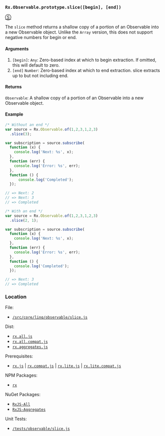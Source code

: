 ### `Rx.Observable.prototype.slice([begin], [end])`
[&#x24C8;](https://github.com/Reactive-Extensions/RxJS/blob/master/src/core/linq/observable/slice.js "View in source")

The `slice` method returns a shallow copy of a portion of an Observable into a new Observable object.  Unlike the `Array` version, this does not support negative numbers for begin or end.

#### Arguments
1. `[begin]`: `Any`: Zero-based index at which to begin extraction. If omitted, this will default to zero.
2. `[end]` `Number`: Zero-based index at which to end extraction. slice extracts up to but not including end.

#### Returns
`Observable`: A shallow copy of a portion of an Observable into a new Observable object.

#### Example
```js
/* Without an end */
var source = Rx.Observable.of(1,2,3,1,2,3)
  .slice(3);

var subscription = source.subscribe(
  function (x) {
    console.log('Next: %s', x);
  },
  function (err) {
    console.log('Error: %s', err);
  },
  function () {
      console.log('Completed');
  });

// => Next: 2
// => Next: 3
// => Completed

/* With an end */
var source = Rx.Observable.of(1,2,3,1,2,3)
  .slice(2, 1);

var subscription = source.subscribe(
  function (x) {
    console.log('Next: %s', x);
  },
  function (err) {
    console.log('Error: %s', err);
  },
  function () {
    console.log('Completed');
  });

// => Next: 3
// => Completed
```
### Location

File:
- [`/src/core/linq/observable/slice.js`](https://github.com/Reactive-Extensions/RxJS/blob/master/src/core/linq/observable/slice.js)

Dist:
- [`rx.all.js`](https://github.com/Reactive-Extensions/RxJS/blob/master/dist/rx.all.js)
- [`rx.all.compat.js`](https://github.com/Reactive-Extensions/RxJS/blob/master/dist/rx.all.js)
- [`rx.aggregates.js`](https://github.com/Reactive-Extensions/RxJS/blob/master/dist/rx.aggregates.js)

Prerequisites:
- [`rx.js`](https://github.com/Reactive-Extensions/RxJS/blob/master/dist/rx.js) | [`rx.compat.js`](https://github.com/Reactive-Extensions/RxJS/blob/master/dist/rx.compat.js) | [`rx.lite.js`](https://github.com/Reactive-Extensions/RxJS/blob/master/dist/rx.lite.js) | [`rx.lite.compat.js`](https://github.com/Reactive-Extensions/RxJS/blob/master/dist/rx.lite.compat.js)

NPM Packages:
- [`rx`](https://www.npmjs.org/package/rx)

NuGet Packages:
- [`RxJS-All`](http://www.nuget.org/packages/RxJS-All/)
- [`RxJS-Aggregates`](http://www.nuget.org/packages/RxJS-Aggregates/)

Unit Tests:
- [`/tests/observable/slice.js`](https://github.com/Reactive-Extensions/RxJS/blob/master/tests/observable/slice.js)
